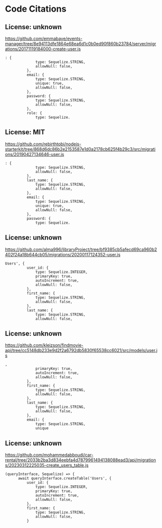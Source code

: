 # Code Citations

## License: unknown
https://github.com/emmabaye/events-manager/tree/8e94113dfe1864e68ea6d1c0b0ed90f860b23784/server/migrations/20171119184000-create-user.js

```
: {
              type: Sequelize.STRING,
              allowNull: false,
          },
          email: {
              type: Sequelize.STRING,
              unique: true,
              allowNull: false,
          },
          password: {
              type: Sequelize.STRING,
              allowNull: false,
          },
          role: {
              type: Sequelize.
```


## License: MIT
https://github.com/rebirthtobi/nodejs-starterkit/tree/868d6dc86b2e2153587e1d0a2178cb625f4b29c3/src/migrations/20190427134646-user.js

```
: {
              type: Sequelize.STRING,
              allowNull: false,
          },
          last_name: {
              type: Sequelize.STRING,
              allowNull: false,
          },
          email: {
              type: Sequelize.STRING,
              unique: true,
              allowNull: false,
          },
          password: {
              type: Sequelize.
```


## License: unknown
https://github.com/alma996/libraryProject/tree/bf9385cb5afecd69ca960b2402f24a18b644cb05/migrations/20200117124352-user.js

```
Users', {
          user_id: {
              type: Sequelize.INTEGER,
              primaryKey: true,
              autoIncrement: true,
              allowNull: false,
          },
          first_name: {
              type: Sequelize.STRING,
              allowNull: false,
          },
          last_name: {
              type: Sequelize.STRING,
              allowNull: false,
```


## License: unknown
https://github.com/kleizson/findmovie-api/tree/cc5148db233e9d2f2a6792db5830f65538cc6021/src/models/user.js

```
,
              primaryKey: true,
              autoIncrement: true,
              allowNull: false,
          },
          first_name: {
              type: Sequelize.STRING,
              allowNull: false,
          },
          last_name: {
              type: Sequelize.STRING,
              allowNull: false,
          },
          email: {
              type: Sequelize.STRING,
              unique
```


## License: unknown
https://github.com/mohammedabboudi/car-rental/tree/2033b2ba3d834eebfa4d7879961494138088ead3/api/migrations/20230312225035-create_users_table.js

```
(queryInterface, Sequelize) => {
      await queryInterface.createTable('Users', {
          user_id: {
              type: Sequelize.INTEGER,
              primaryKey: true,
              autoIncrement: true,
              allowNull: false,
          },
          first_name: {
              type: Sequelize.STRING,
              allowNull: false,
          }
```

